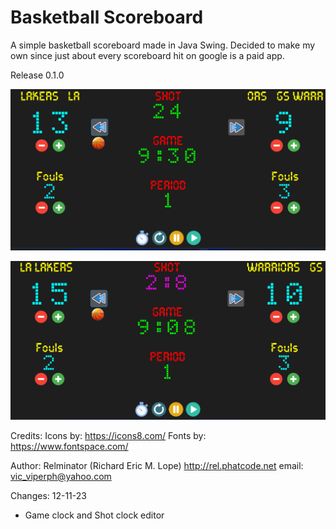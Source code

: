 # Basketball Scoreboard
 A simple basketball scoreboard made in Java Swing.
 Decided to make my own since just about every scoreboard hit on google is a paid app.
 

Release 0.1.0

![Alt text](basketscreen01.png?raw=true)

![Alt text](basketscreen02.png?raw=true)

Credits:
Icons by: https://icons8.com/
Fonts by: https://www.fontspace.com/

Author: Relminator (Richard Eric M. Lope)
            http://rel.phatcode.net
            email: vic_viperph@yahoo.com

Changes:
12-11-23
* Game clock and Shot clock editor
